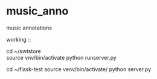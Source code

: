 # music_anno
music annotations


working ::

cd ~/swtstore  
source vnv/bin/activate 
python runserver.py 

cd ~/flask-test
source venv/bin/activate/
python server.py 
